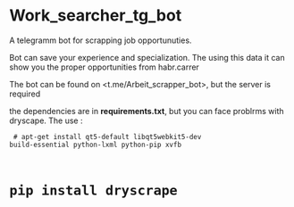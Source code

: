 # Work_searcher_tg_bot
A telegramm bot for scrapping job opportunuties.

Bot can save your experience and specialization. The using this data it can show you the proper opportunities from habr.carrer

The bot can be found on <t.me/Arbeit_scrapper_bot>, but the server is required

the dependencies are in <b>requirements.txt</b>, but you can face problrms with dryscape. The use :

<code> # apt-get install qt5-default libqt5webkit5-dev build-essential python-lxml python-pip xvfb 
# pip install dryscrape
</code>


